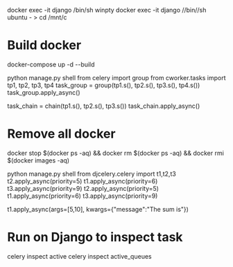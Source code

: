 docker exec -it django /bin/sh
winpty docker exec -it django //bin//sh
ubuntu - > cd /mnt/c

# Build docker
docker-compose up -d --build

python manage.py shell
from celery import group
from cworker.tasks import tp1, tp2, tp3, tp4
task_group = group(tp1.s(), tp2.s(), tp3.s(), tp4.s())
task_group.apply_async()

task_chain = chain(tp1.s(), tp2.s(), tp3.s())
task_chain.apply_async()


# Remove all docker
docker stop $(docker ps -aq) && docker rm $(docker ps -aq) && docker rmi $(docker images -aq)


python manage.py shell
from djcelery.celery import t1,t2,t3
t2.apply_async(priority=5)
t1.apply_async(priority=6)
t3.apply_async(priority=9)
t2.apply_async(priority=5)
t1.apply_async(priority=6)
t3.apply_async(priority=9)


t1.apply_async(args=[5,10], kwargs={"message":"The sum is"})
# Run on Django to inspect task
celery inspect active
celery inspect active_queues


